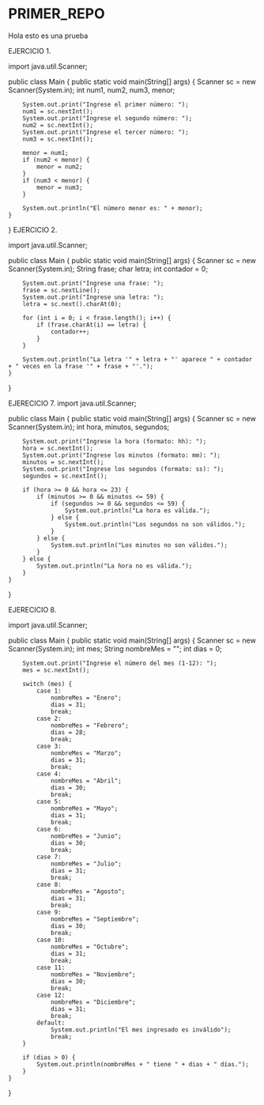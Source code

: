 # PRIMER_REPO

Hola esto es una prueba

EJERCICIO 1. 

import java.util.Scanner;

public class Main {
    public static void main(String[] args) {
        Scanner sc = new Scanner(System.in);
        int num1, num2, num3, menor;

        System.out.print("Ingrese el primer número: ");
        num1 = sc.nextInt();
        System.out.print("Ingrese el segundo número: ");
        num2 = sc.nextInt();
        System.out.print("Ingrese el tercer número: ");
        num3 = sc.nextInt();

        menor = num1;
        if (num2 < menor) {
            menor = num2;
        }
        if (num3 < menor) {
            menor = num3;
        }

        System.out.println("El número menor es: " + menor);
    }
}
EJERCICIO 2.
 
import java.util.Scanner;

public class Main {
    public static void main(String[] args) {
        Scanner sc = new Scanner(System.in);
        String frase;
        char letra;
        int contador = 0;

        System.out.print("Ingrese una frase: ");
        frase = sc.nextLine();
        System.out.print("Ingrese una letra: ");
        letra = sc.next().charAt(0);

        for (int i = 0; i < frase.length(); i++) {
            if (frase.charAt(i) == letra) {
                contador++;
            }
        }

        System.out.println("La letra '" + letra + "' aparece " + contador + " veces en la frase '" + frase + "'.");
    }
}

EJERECICIO 7.
import java.util.Scanner;

public class Main {
    public static void main(String[] args) {
        Scanner sc = new Scanner(System.in);
        int hora, minutos, segundos;

        System.out.print("Ingrese la hora (formato: hh): ");
        hora = sc.nextInt();
        System.out.print("Ingrese los minutos (formato: mm): ");
        minutos = sc.nextInt();
        System.out.print("Ingrese los segundos (formato: ss): ");
        segundos = sc.nextInt();

        if (hora >= 0 && hora <= 23) {
            if (minutos >= 0 && minutos <= 59) {
                if (segundos >= 0 && segundos <= 59) {
                    System.out.println("La hora es válida.");
                } else {
                    System.out.println("Los segundos no son válidos.");
                }
            } else {
                System.out.println("Los minutos no son válidos.");
            }
        } else {
            System.out.println("La hora no es válida.");
        }
    }
}

EJERECICIO 8.

import java.util.Scanner;

public class Main {
    public static void main(String[] args) {
        Scanner sc = new Scanner(System.in);
        int mes;
        String nombreMes = "";
        int dias = 0;
        
        System.out.print("Ingrese el número del mes (1-12): ");
        mes = sc.nextInt();

        switch (mes) {
            case 1:
                nombreMes = "Enero";
                dias = 31;
                break;
            case 2:
                nombreMes = "Febrero";
                dias = 28;
                break;
            case 3:
                nombreMes = "Marzo";
                dias = 31;
                break;
            case 4:
                nombreMes = "Abril";
                dias = 30;
                break;
            case 5:
                nombreMes = "Mayo";
                dias = 31;
                break;
            case 6:
                nombreMes = "Junio";
                dias = 30;
                break;
            case 7:
                nombreMes = "Julio";
                dias = 31;
                break;
            case 8:
                nombreMes = "Agosto";
                dias = 31;
                break;
            case 9:
                nombreMes = "Septiembre";
                dias = 30;
                break;
            case 10:
                nombreMes = "Octubre";
                dias = 31;
                break;
            case 11:
                nombreMes = "Noviembre";
                dias = 30;
                break;
            case 12:
                nombreMes = "Diciembre";
                dias = 31;
                break;
            default:
                System.out.println("El mes ingresado es inválido");
                break;
        }

        if (dias > 0) {
            System.out.println(nombreMes + " tiene " + dias + " días.");
        }
    }
}



